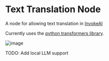 # Text Translation Node
A node for allowing text translation in [InvokeAI](https://github.com/invoke-ai/InvokeAI)

Currently uses the [python transformers library](https://pypi.org/project/translators/#description).

![image](https://github.com/cgi-joe/text_translation_nodes/assets/8460254/855b6e4c-b936-4fb5-8a51-86a2c124ba97)


TODO: Add local LLM support
